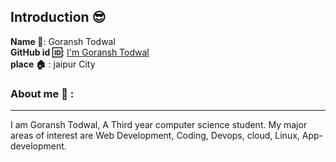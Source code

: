 ## Introduction :sunglasses:
**Name :name_badge:**:     Goransh Todwal
<br>
**GitHub id :id:**: [I'm Goransh Todwal](https://github.com/goransh927)
<br>
**place :house:** : jaipur City
### About me :boy: :
---
I am Goransh Todwal, A Third  year computer science student.
My major areas of interest are Web Development, Coding, Devops, cloud, Linux, App-development.
